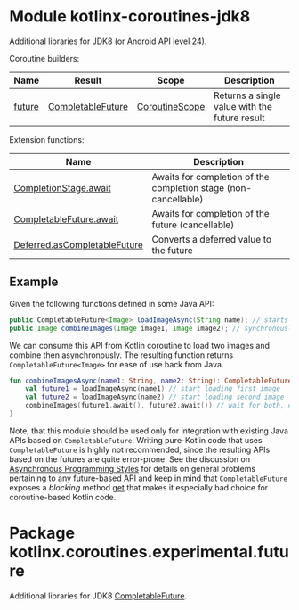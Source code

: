 # Module kotlinx-coroutines-jdk8

Additional libraries for JDK8 (or Android API level 24).

Coroutine builders:

| **Name** | **Result** | **Scope**  | **Description**
| -------- | ---------- | ---------- | ---------------
| [future] | [CompletableFuture][java.util.concurrent.CompletableFuture] | [CoroutineScope] | Returns a single value with the future result 

Extension functions:

| **Name** | **Description**
| -------- | ---------------
| [CompletionStage.await][java.util.concurrent.CompletionStage.await] | Awaits for completion of the completion stage (non-cancellable)
| [CompletableFuture.await][java.util.concurrent.CompletableFuture.await] | Awaits for completion of the future (cancellable)
| [Deferred.asCompletableFuture][kotlinx.coroutines.experimental.Deferred.asCompletableFuture] | Converts a deferred value to the future

## Example

Given the following functions defined in some Java API:

```java
public CompletableFuture<Image> loadImageAsync(String name); // starts async image loading
public Image combineImages(Image image1, Image image2); // synchronously combines two images using some algorithm
```

We can consume this API from Kotlin coroutine to load two images and combine then asynchronously. 
The resulting function returns `CompletableFuture<Image>` for ease of use back from Java. 

```kotlin
fun combineImagesAsync(name1: String, name2: String): CompletableFuture<Image> = future {
    val future1 = loadImageAsync(name1) // start loading first image
    val future2 = loadImageAsync(name2) // start loading second image
    combineImages(future1.await(), future2.await()) // wait for both, combine, and return result
}
```

Note, that this module should be used only for integration with existing Java APIs based on `CompletableFuture`. 
Writing pure-Kotlin code that uses `CompletableFuture` is highly not recommended, since the resulting APIs based
on the futures are quite error-prone. See the discussion on 
[Asynchronous Programming Styles](https://github.com/Kotlin/kotlin-coroutines/blob/master/kotlin-coroutines-informal.md#asynchronous-programming-styles)
for details on general problems pertaining to any future-based API and keep in mind that `CompletableFuture` exposes
a _blocking_ method 
[get](https://docs.oracle.com/javase/8/docs/api/java/util/concurrent/Future.html#get--) 
that makes it especially bad choice for coroutine-based Kotlin code.

# Package kotlinx.coroutines.experimental.future

Additional libraries for JDK8 [CompletableFuture][java.util.concurrent.CompletableFuture].

<!--- MODULE kotlinx-coroutines-core -->
<!--- INDEX kotlinx.coroutines.experimental -->
[CoroutineScope]: https://kotlin.github.io/kotlinx.coroutines/kotlinx-coroutines-core/kotlinx.coroutines.experimental/-coroutine-scope/index.html
<!--- MODULE kotlinx-coroutines-jdk8 -->
<!--- INDEX kotlinx.coroutines.experimental.future -->
[future]: https://kotlin.github.io/kotlinx.coroutines/kotlinx-coroutines-jdk8/kotlinx.coroutines.experimental.future/future.html
[java.util.concurrent.CompletableFuture]: https://kotlin.github.io/kotlinx.coroutines/kotlinx-coroutines-jdk8/kotlinx.coroutines.experimental.future/java.util.concurrent.-completable-future/index.html
[java.util.concurrent.CompletionStage.await]: https://kotlin.github.io/kotlinx.coroutines/kotlinx-coroutines-jdk8/kotlinx.coroutines.experimental.future/java.util.concurrent.-completion-stage/await.html
[java.util.concurrent.CompletableFuture.await]: https://kotlin.github.io/kotlinx.coroutines/kotlinx-coroutines-jdk8/kotlinx.coroutines.experimental.future/java.util.concurrent.-completable-future/await.html
[kotlinx.coroutines.experimental.Deferred.asCompletableFuture]: https://kotlin.github.io/kotlinx.coroutines/kotlinx-coroutines-jdk8/kotlinx.coroutines.experimental.future/kotlinx.coroutines.experimental.-deferred/as-completable-future.html
<!--- END -->
